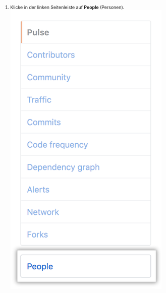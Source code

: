 1. Klicke in der linken Seitenleiste auf **People** (Personen). ![Registerkarte „People“ (Personen) auf der Repository-Seitenleiste](/assets/images/help/repository/accessing-repository-people.png)
